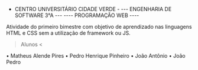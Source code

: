  - CENTRO UNIVERSITÁRIO CIDADE VERDE -
  --- ENGENHARIA DE SOFTWARE 3°A ---
     ---- PROGRAMAÇÃO WEB ----


Atividade do primeiro bimestre com objetivo de aprendizado nas linguagens HTML e CSS sem a utilização de framework ou JS.

> Alunos < 

• Matheus Alende Pires 
• Pedro Henrique Pinheiro 
• João Antônio 
• João Pedro

